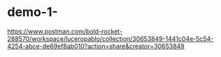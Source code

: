 # demo-1-

https://www.postman.com/bold-rocket-288570/workspace/luceropablo/collection/30653849-1441c04e-5c54-4254-abce-de69ef8ab010?action=share&creator=30653849
